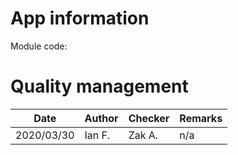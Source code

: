 # App information

Module code: 

# Quality management

| Date       | Author | Checker | Remarks |
| ---------- | ------ | ------- | ------- |
| 2020/03/30 | Ian F. | Zak A.  | n/a     |
